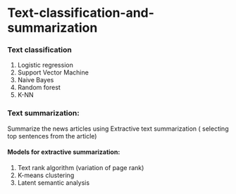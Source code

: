 # Text-classification-and-summarization

### Text classification

1. Logistic regression
2. Support Vector Machine
3. Naive Bayes 
4. Random forest
5. K-NN


### Text summarization:
Summarize the news articles using Extractive text summarization ( selecting top sentences from the article)

#### Models for extractive summarization:
1. Text rank algorithm (variation of page rank)
2. K-means clustering
3. Latent semantic analysis



